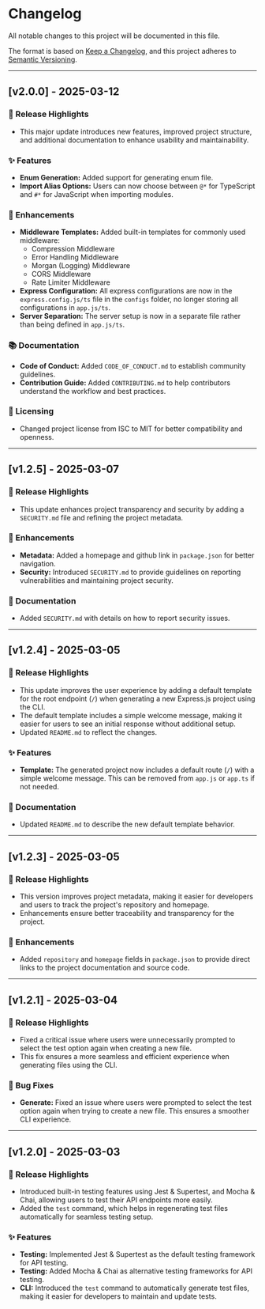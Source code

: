 # Changelog

All notable changes to this project will be documented in this file.

The format is based on [Keep a Changelog](https://keepachangelog.com/en/1.1.0/),
and this project adheres to [Semantic Versioning](https://semver.org/spec/v2.0.0.html).

---

## [v2.0.0] - 2025-03-12

### 🚀 Release Highlights

- This major update introduces new features, improved project structure, and additional documentation to enhance usability and maintainability.

### ✨ Features

- **Enum Generation:** Added support for generating enum file.
- **Import Alias Options:** Users can now choose between `@*` for TypeScript and `#*` for JavaScript when importing modules.

### 🔧 Enhancements

- **Middleware Templates:** Added built-in templates for commonly used middleware:
  - Compression Middleware
  - Error Handling Middleware
  - Morgan (Logging) Middleware
  - CORS Middleware
  - Rate Limiter Middleware
- **Express Configuration:** All express configurations are now in the `express.config.js/ts` file in the `configs` folder, no longer storing all configurations in `app.js/ts`.
- **Server Separation:** The server setup is now in a separate file rather than being defined in `app.js/ts`.

### 📚 Documentation

- **Code of Conduct:** Added `CODE_OF_CONDUCT.md` to establish community guidelines.
- **Contribution Guide:** Added `CONTRIBUTING.md` to help contributors understand the workflow and best practices.

### 📝 Licensing

- Changed project license from ISC to MIT for better compatibility and openness.

---

## [v1.2.5] - 2025-03-07

### 🚀 Release Highlights

- This update enhances project transparency and security by adding a `SECURITY.md` file and refining the project metadata.

### 🔧 Enhancements

- **Metadata:** Added a homepage and github link in `package.json` for better navigation.
- **Security:** Introduced `SECURITY.md` to provide guidelines on reporting vulnerabilities and maintaining project security.

### 📖 Documentation

- Added `SECURITY.md` with details on how to report security issues.

---

## [v1.2.4] - 2025-03-05

### 🚀 Release Highlights

- This update improves the user experience by adding a default template for the root endpoint (`/`) when generating a new Express.js project using the CLI.
- The default template includes a simple welcome message, making it easier for users to see an initial response without additional setup.
- Updated `README.md` to reflect the changes.

### ✨ Features

- **Template:** The generated project now includes a default route (`/`) with a simple welcome message. This can be removed from `app.js` or `app.ts` if not needed.

### 📖 Documentation

- Updated `README.md` to describe the new default template behavior.

---

## [v1.2.3] - 2025-03-05

### 🚀 Release Highlights

- This version improves project metadata, making it easier for developers and users to track the project's repository and homepage.
- Enhancements ensure better traceability and transparency for the project.

### 🔧 Enhancements

- Added `repository` and `homepage` fields in `package.json` to provide direct links to the project documentation and source code.

---

## [v1.2.1] - 2025-03-04

### 🚀 Release Highlights

- Fixed a critical issue where users were unnecessarily prompted to select the test option again when creating a new file.
- This fix ensures a more seamless and efficient experience when generating files using the CLI.

### 🐛 Bug Fixes

- **Generate:** Fixed an issue where users were prompted to select the test option again when trying to create a new file. This ensures a smoother CLI experience.

---

## [v1.2.0] - 2025-03-03

### 🚀 Release Highlights

- Introduced built-in testing features using Jest & Supertest, and Mocha & Chai, allowing users to test their API endpoints more easily.
- Added the `test` command, which helps in regenerating test files automatically for seamless testing setup.

### ✨ Features

- **Testing:** Implemented Jest & Supertest as the default testing framework for API testing.
- **Testing:** Added Mocha & Chai as alternative testing frameworks for API testing.
- **CLI:** Introduced the `test` command to automatically generate test files, making it easier for developers to maintain and update tests.
